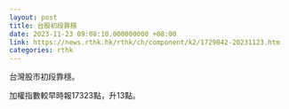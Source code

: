 ```yaml
---
layout: post
title: 台股初段靠穩
date: 2023-11-23 09:08:10.000000000 +08:00
link: https://news.rthk.hk/rthk/ch/component/k2/1729042-20231123.htm
categories: rthk
---
```


台灣股市初段靠穩。

加權指數較早時報17323點，升13點。

